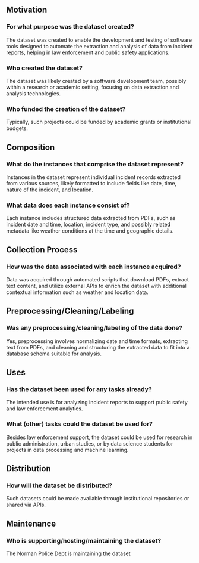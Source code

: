 
## Motivation

### For what purpose was the dataset created?
The dataset was created to enable the development and testing of software tools designed to automate the extraction and analysis of data from incident reports, helping in law enforcement and public safety applications.

### Who created the dataset?
The dataset was likely created by a software development team, possibly within a research or academic setting, focusing on data extraction and analysis technologies.

### Who funded the creation of the dataset?
Typically, such projects could be funded by academic grants or institutional budgets.

## Composition

### What do the instances that comprise the dataset represent?
Instances in the dataset represent individual incident records extracted from various sources, likely formatted to include fields like date, time, nature of the incident, and location.

### What data does each instance consist of?
Each instance includes structured data extracted from PDFs, such as incident date and time, location, incident type, and possibly related metadata like weather conditions at the time and geographic details.

## Collection Process

### How was the data associated with each instance acquired?
Data was acquired through automated scripts that download PDFs, extract text content, and utilize external APIs to enrich the dataset with additional contextual information such as weather and location data.

## Preprocessing/Cleaning/Labeling

### Was any preprocessing/cleaning/labeling of the data done?
Yes, preprocessing involves normalizing date and time formats, extracting text from PDFs, and cleaning and structuring the extracted data to fit into a database schema suitable for analysis.

## Uses

### Has the dataset been used for any tasks already?
The intended use is for analyzing incident reports to support public safety and law enforcement analytics.

### What (other) tasks could the dataset be used for?
Besides law enforcement support, the dataset could be used for research in public administration, urban studies, or by data science students for projects in data processing and machine learning.

## Distribution

### How will the dataset be distributed?
Such datasets could be made available through institutional repositories or shared via APIs.

## Maintenance

### Who is supporting/hosting/maintaining the dataset?
The Norman Police Dept is maintaining the dataset
